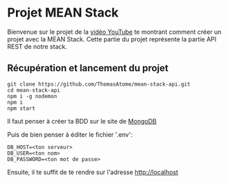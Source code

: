# Projet MEAN Stack

Bienvenue sur le projet de la [vidéo YouTube](https://youtu.be/taL33zP5TQw) te montrant comment créer un projet avec la MEAN Stack.
Cette partie du projet représente la partie API REST de notre stack.

## Récupération et lancement du projet

```
git clone https://github.com/ThomasAtome/mean-stack-api.git
cd mean-stack-api
npm i -g nodemon
npm i
npm start
```

Il faut penser à créer ta BDD sur le site de [MongoDB](https://www.mongodb.com/cloud/atlas/lp/try2-fr)

Puis de bien penser à éditer le fichier '.env':

```
DB_HOST=<ton serveur>
DB_USER=<ton nom>
DB_PASSWORD=<ton mot de passe>
```

Ensuite, il te suffit de te rendre sur l'adresse [http://localhost](http://localhost)
